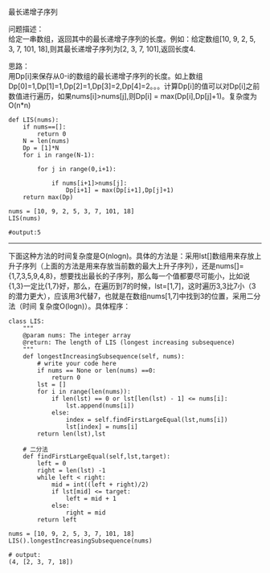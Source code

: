 最长递增子序列

问题描述：  
给定一串数组，返回其中的最长递增子序列的长度。例如：给定数组[10, 9, 2, 5, 3, 7, 101, 18],则其最长递增子序列为[2, 3, 7, 101],返回长度4.

思路：  
用Dp[i]来保存从0-i的数组的最长递增子序列的长度。如上数组Dp[0]=1,Dp[1]=1,Dp[2]=1,Dp[3]=2,Dp[4]=2。。。计算Dp[i]的值可以对Dp[i]之前数值进行遍历，如果nums[i]>nums[j],则Dp[i] = max(Dp[i],Dp[j]+1)。复杂度为O(n*n)

```
def LIS(nums):
    if nums==[]:
        return 0
    N = len(nums)
    Dp = [1]*N
    for i in range(N-1):

        for j in range(0,i+1):
           
            if nums[i+1]>nums[j]:
                Dp[i+1] = max(Dp[i+1],Dp[j]+1)
    return max(Dp) 

nums = [10, 9, 2, 5, 3, 7, 101, 18]
LIS(nums)

#output:5
```
-------------------------------------

下面这种方法的时间复杂度是O(nlogn)。具体的方法是：采用lst[]数组用来存放上升子序列（上面的方法是用来存放当前数的最大上升子序列），还是nums[]={1,7,3,5,9,4,8}，想要找出最长的子序列，那么每一个值都要尽可能小，比如说{1,3}一定比{1,7}好，那么，在遍历到7的时候，lst=[1,7]，这时遍历3,3比7小（3的潜力更大），应该用3代替7，也就是在数组nums[1,7]中找到3的位置，采用二分法（时间 复杂度O(logn)）。具体程序：

```
class LIS:
    """
    @param nums: The integer array
    @return: The length of LIS (longest increasing subsequence)
    """
    def longestIncreasingSubsequence(self, nums):
        # write your code here
        if nums == None or len(nums) ==0:
            return 0
        lst = []
        for i in range(len(nums)):
            if len(lst) == 0 or lst[len(lst) - 1] <= nums[i]:
                lst.append(nums[i])
            else:
                index = self.findFirstLargeEqual(lst,nums[i])
                lst[index] = nums[i]
        return len(lst),lst
    
    # 二分法
    def findFirstLargeEqual(self,lst,target):
        left = 0
        right = len(lst) -1 
        while left < right:
            mid = int((left + right)/2)
            if lst[mid] <= target:
                left = mid + 1
            else:
                right = mid
        return left

nums = [10, 9, 2, 5, 3, 7, 101, 18]
LIS().longestIncreasingSubsequence(nums)

# output:
(4, [2, 3, 7, 18])
```


